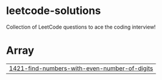 # leetcode-solutions
Collection of LeetCode questions to ace the coding interview!


# Array
|  |
| ------- |
| [1421-find-numbers-with-even-number-of-digits](https://github.com/ArtemyevaViktoria/leetcode-solutions/tree/master/1421-find-numbers-with-even-number-of-digits) |